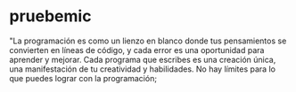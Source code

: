 # pruebemic
"La programación es como un lienzo en blanco donde tus pensamientos se convierten en líneas de código, y cada error es una oportunidad para aprender y mejorar. Cada programa que escribes es una creación única, una manifestación de tu creatividad y habilidades. No hay límites para lo que puedes lograr con la programación;
